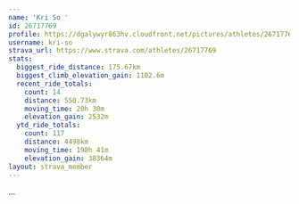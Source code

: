 ```yaml
---
name: 'Kri So '
id: 26717769
profile: https://dgalywyr863hv.cloudfront.net/pictures/athletes/26717769/7761026/14/large.jpg
username: kri-so
strava_url: https://www.strava.com/athletes/26717769
stats:
  biggest_ride_distance: 175.67km
  biggest_climb_elevation_gain: 1102.6m
  recent_ride_totals:
    count: 14
    distance: 550.73km
    moving_time: 20h 30m
    elevation_gain: 2532m
  ytd_ride_totals:
    count: 117
    distance: 4498km
    moving_time: 198h 41m
    elevation_gain: 38364m
layout: strava_member
--- 
```

...

